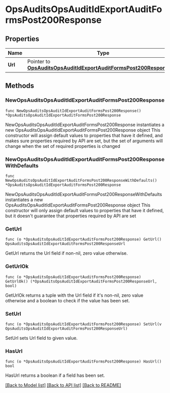 # OpsAuditsOpsAuditIdExportAuditFormsPost200Response

## Properties

Name | Type | Description | Notes
------------ | ------------- | ------------- | -------------
**Url** | Pointer to [**OpsAuditsOpsAuditIdExportAuditFormsPost200ResponseUrl**](OpsAuditsOpsAuditIdExportAuditFormsPost200ResponseUrl.md) |  | [optional] 

## Methods

### NewOpsAuditsOpsAuditIdExportAuditFormsPost200Response

`func NewOpsAuditsOpsAuditIdExportAuditFormsPost200Response() *OpsAuditsOpsAuditIdExportAuditFormsPost200Response`

NewOpsAuditsOpsAuditIdExportAuditFormsPost200Response instantiates a new OpsAuditsOpsAuditIdExportAuditFormsPost200Response object
This constructor will assign default values to properties that have it defined,
and makes sure properties required by API are set, but the set of arguments
will change when the set of required properties is changed

### NewOpsAuditsOpsAuditIdExportAuditFormsPost200ResponseWithDefaults

`func NewOpsAuditsOpsAuditIdExportAuditFormsPost200ResponseWithDefaults() *OpsAuditsOpsAuditIdExportAuditFormsPost200Response`

NewOpsAuditsOpsAuditIdExportAuditFormsPost200ResponseWithDefaults instantiates a new OpsAuditsOpsAuditIdExportAuditFormsPost200Response object
This constructor will only assign default values to properties that have it defined,
but it doesn't guarantee that properties required by API are set

### GetUrl

`func (o *OpsAuditsOpsAuditIdExportAuditFormsPost200Response) GetUrl() OpsAuditsOpsAuditIdExportAuditFormsPost200ResponseUrl`

GetUrl returns the Url field if non-nil, zero value otherwise.

### GetUrlOk

`func (o *OpsAuditsOpsAuditIdExportAuditFormsPost200Response) GetUrlOk() (*OpsAuditsOpsAuditIdExportAuditFormsPost200ResponseUrl, bool)`

GetUrlOk returns a tuple with the Url field if it's non-nil, zero value otherwise
and a boolean to check if the value has been set.

### SetUrl

`func (o *OpsAuditsOpsAuditIdExportAuditFormsPost200Response) SetUrl(v OpsAuditsOpsAuditIdExportAuditFormsPost200ResponseUrl)`

SetUrl sets Url field to given value.

### HasUrl

`func (o *OpsAuditsOpsAuditIdExportAuditFormsPost200Response) HasUrl() bool`

HasUrl returns a boolean if a field has been set.


[[Back to Model list]](../README.md#documentation-for-models) [[Back to API list]](../README.md#documentation-for-api-endpoints) [[Back to README]](../README.md)


